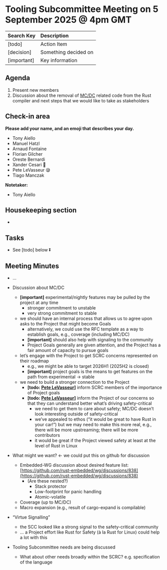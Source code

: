 # Tooling Subcommittee Meeting on 5 September 2025 @ 4pm GMT

| Search Key | Description |
| :---- | :---- |
| \[todo\] | Action Item |
| \[decision\] | Something decided on |
| \[important\] | Key information |

## Agenda

1. Present new members  
2. Discussion about the removal of [MC/DC](https://en.wikipedia.org/wiki/Modified_condition/decision_coverage) related code from the Rust compiler and next steps that we would like to take as stakeholders  

## Check-in area

**Please add your name, and an emoji that describes your day.**

* Tony Aiello  
* Manuel Hatzl  
* Arnaud Fontaine   
* Florian Gilcher  
* Oreste Bernardi  
* Xander Cesari 🌇  
* Pete LeVasseur 😪  
* Tiago Manczak

**Notetaker:**

* Tony Aiello

## Housekeeping section

* 

## Tasks

* See \[todo\] below ⏬

## Meeting Minutes

* …  
* Discussion about MC/DC  
  * **\[important\]** experimental/nightly features may be pulled by the project at any time  
    * stronger commitment to unstable  
    * very strong commitment to stable  
  * we should have an internal process that allows us to agree upon asks to the Project that might become Goals  
    * alternatively, we could use the RFC template as a way to establish goals, e.g., coverage (including MC/DC)  
    * **\[important\]** should also help with signaling to the community  
    * Project Goals generally are given attention, and the Project has a fair amount of capacity to pursue goals  
  * let’s engage with the Project to get SCRC concerns represented on their roadmap  
    * e.g., we might be able to target 2026H1 (2025H2 is closed)  
    * **\[important\]** project goals is the means to get features on the path from experimental → stable  
  * we need to build a stronger connection to the Project  
    * **\[todo: [Pete LeVasseur](mailto:plevasseur@gmail.com)\]** inform SCRC members of the importance of Project goals  
    * **\[todo: [Pete LeVasseur](mailto:plevasseur@gmail.com)\]** inform the Project of our concerns so that they can understand better what’s driving safety-critical  
      * we need to get them to care about safety; MC/DC doesn’t look interesting outside of safety-critical  
      * we’ve appealed to ethos (“it would be great to have Rust in your car\!”) but we may need to make this more real, e.g., there will be more upstreaming; there will be more contributors  
      * it would be great if the Project viewed safety at least at the level of Rust in Linux  
* What might we want? ← we could put this on github for discussion  
  * Embedded-WG discussion about desired feature list: [https://github.com/rust-embedded/wg/discussions/838](https://github.com/rust-embedded/wg/discussions/838)  
    * (Are these nested?)  
      * Stack protector  
      * Low-footprint for panic handling  
      * Atomic-volatile  
  * Coverage (up to MC/DC)  
  * Macro expansion (e.g., result of cargo-expand is compilable)  
      
* “Virtue Signalling”   
  * the SCC looked like a strong signal to the safety-critical community  
  * … a Project effort like Rust for Safety (à la Rust for Linux) could help a lot with this  
* Tooling Subcommittee needs are being discussed  
  * What about other needs broadly within the SCRC? e.g. specification of the language